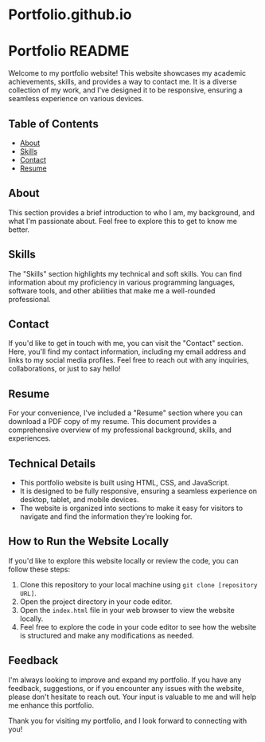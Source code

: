 # Portfolio.github.io
# Portfolio README

Welcome to my portfolio website! This website showcases my academic achievements, skills, and provides a way to contact me. It is a diverse collection of my work, and I've designed it to be responsive, ensuring a seamless experience on various devices.

## Table of Contents

- [About](#about) 
- [Skills](#skills)
- [Contact](#contact)
- [Resume](#resume)

## About

This section provides a brief introduction to who I am, my background, and what I'm passionate about. Feel free to explore this to get to know me better.


## Skills

The "Skills" section highlights my technical and soft skills. You can find information about my proficiency in various programming languages, software tools, and other abilities that make me a well-rounded professional.


## Contact

If you'd like to get in touch with me, you can visit the "Contact" section. Here, you'll find my contact information, including my email address and links to my social media profiles. Feel free to reach out with any inquiries, collaborations, or just to say hello!

## Resume

For your convenience, I've included a "Resume" section where you can download a PDF copy of my resume. This document provides a comprehensive overview of my professional background, skills, and experiences.

## Technical Details

- This portfolio website is built using HTML, CSS, and JavaScript.
- It is designed to be fully responsive, ensuring a seamless experience on desktop, tablet, and mobile devices.
- The website is organized into sections to make it easy for visitors to navigate and find the information they're looking for.

## How to Run the Website Locally

If you'd like to explore this website locally or review the code, you can follow these steps:

1. Clone this repository to your local machine using `git clone [repository URL]`.
2. Open the project directory in your code editor.
3. Open the `index.html` file in your web browser to view the website locally.
4. Feel free to explore the code in your code editor to see how the website is structured and make any modifications as needed.

## Feedback

I'm always looking to improve and expand my portfolio. If you have any feedback, suggestions, or if you encounter any issues with the website, please don't hesitate to reach out. Your input is valuable to me and will help me enhance this portfolio.

Thank you for visiting my portfolio, and I look forward to connecting with you!
